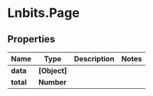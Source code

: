 # Lnbits.Page

## Properties

Name | Type | Description | Notes
------------ | ------------- | ------------- | -------------
**data** | **[Object]** |  | 
**total** | **Number** |  | 


